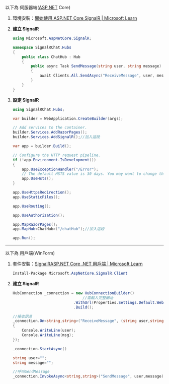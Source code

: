 以下為 伺服器端([ASP.NET](http://ASP.NET) Core)

1. 環境安裝：[開始使用 ASP.NET Core SignalR | Microsoft Learn](https://learn.microsoft.com/zh-tw/aspnet/core/tutorials/signalr?view=aspnetcore-7.0&tabs=visual-studio#add-the-signalr-client-library)
2. **建立 SignalR**
    ```csharp
    using Microsoft.AspNetCore.SignalR;
    
    namespace SignalRChat.Hubs
    {
        public class ChatHub : Hub
        {
            public async Task SendMessage(string user, string message)
            {
                await Clients.All.SendAsync("ReceiveMessage", user, message);
            }
        }
    }
    ```
    
3. **設定 SignalR**
    ```csharp
    using SignalRChat.Hubs;
    
    var builder = WebApplication.CreateBuilder(args);
    
    // Add services to the container.
    builder.Services.AddRazorPages();
    builder.Services.AddSignalR();//加入這段
    
    var app = builder.Build();
    
    // Configure the HTTP request pipeline.
    if (!app.Environment.IsDevelopment())
    {
        app.UseExceptionHandler("/Error");
        // The default HSTS value is 30 days. You may want to change this for production scenarios, see <https://aka.ms/aspnetcore-hsts>.
        app.UseHsts();
    }
    
    app.UseHttpsRedirection();
    app.UseStaticFiles();
    
    app.UseRouting();
    
    app.UseAuthorization();
    
    app.MapRazorPages();
    app.MapHub<ChatHub>("/chatHub");//加入這段
    
    app.Run();
    ```
    

---

以下為 用戶端(WinForm)

1. 套件安裝：[SignalRASP.NET Core .NET 用戶端 | Microsoft Learn](https://learn.microsoft.com/zh-tw/aspnet/core/signalr/dotnet-client?view=aspnetcore-7.0&tabs=visual-studio#install-the-signalr-net-client-package)
    ```csharp
    Install-Package Microsoft.AspNetCore.SignalR.Client
    ```
    
2. **建立 SignalR** 
    ```csharp
    HubConnection _connection = new HubConnectionBuilder()
    		                       //需輸入完整網址
                               .WithUrl(Properties.Settings.Default.WebApiUrl + "/BankAccountHistoryByAccountRcv")
                               .Build();
    
    //接收訊息
    _connection.On<string,string>("ReceiveMessage", (string user,string msg) =>
    {
        Console.WriteLine(user);
        Console.WriteLine(msg);
    });
    
    _connection.StartAsync()
    
    string user="";
    string message="";
    
    //呼叫SendMessage
    _connection.InvokeAsync<string,string>("SendMessage", user,message);
    ```